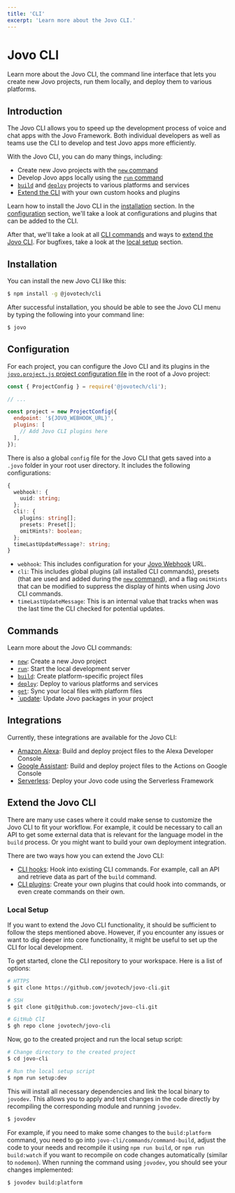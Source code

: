 ```yaml
---
title: 'CLI'
excerpt: 'Learn more about the Jovo CLI.'
---
```


# Jovo CLI

Learn more about the Jovo CLI, the command line interface that lets you create new Jovo projects, run them locally, and deploy them to various platforms.

## Introduction

The Jovo CLI allows you to speed up the development process of voice and chat apps with the Jovo Framework. Both individual developers as well as teams use the CLI to develop and test Jovo apps more efficiently.

With the Jovo CLI, you can do many things, including:

- Create new Jovo projects with the [`new` command](https://www.jovo.tech/docs/new-command)
- Develop Jovo apps locally using the [`run` command](https://www.jovo.tech/docs/run-command)
- [`build`](https://www.jovo.tech/docs/build-command) and [`deploy`](https://www.jovo.tech/docs/deploy-command) projects to various platforms and services
- [Extend the CLI](#extend-the-jovo-cli) with your own custom hooks and plugins

Learn how to install the Jovo CLI in the [installation](#installation) section. In the [configuration](#configuration) section, we'll take a look at configurations and plugins that can be added to the CLI.

After that, we'll take a look at all [CLI commands](#commands) and ways to [extend the Jovo CLI](#extend-the-jovo-cli). For bugfixes, take a look at the [local setup](#local-setup) section.

## Installation

You can install the new Jovo CLI like this:

```sh
$ npm install -g @jovotech/cli
```

After successful installation, you should be able to see the Jovo CLI menu by typing the following into your command line:

```sh
$ jovo
```

## Configuration

For each project, you can configure the Jovo CLI and its plugins in the [`jovo.project.js` project configuration file](https://www.jovo.tech/docs/project-config) in the root of a Jovo project:

```js
const { ProjectConfig } = require('@jovotech/cli');

// ...

const project = new ProjectConfig({
  endpoint: '${JOVO_WEBHOOK_URL}',
  plugins: [
    // Add Jovo CLI plugins here
  ],
});
```

There is also a global `config` file for the Jovo CLI that gets saved into a `.jovo` folder in your root user directory. It includes the following configurations:

```typescript
{
  webhook!: {
    uuid: string;
  };
  cli!: {
    plugins: string[];
    presets: Preset[];
    omitHints?: boolean;
  };
  timeLastUpdateMessage?: string;
}
```

- `webhook`: This includes configuration for your [Jovo Webhook](https://www.jovo.tech/docs/webhook) URL.
- `cli`: This includes global plugins (all installed CLI commands), presets (that are used and added during the [`new` command](https://www.jovo.tech/docs/new-command)), and a flag `omitHints` that can be modified to suppress the display of hints when using Jovo CLI commands.
- `timeLastUpdateMessage`: This is an internal value that tracks when was the last time the CLI checked for potential updates.

## Commands

Learn more about the Jovo CLI commands:

- [`new`](https://www.jovo.tech/docs/new-command): Create a new Jovo project
- [`run`](https://www.jovo.tech/docs/run-command): Start the local development server
- [`build`](https://www.jovo.tech/docs/build-command): Create platform-specific project files
- [`deploy`](https://www.jovo.tech/docs/deploy-command): Deploy to various platforms and services
- [`get`](https://www.jovo.tech/docs/get-command): Sync your local files with platform files
- [`update](https://www.jovo.tech/docs/update-command): Update Jovo packages in your project

## Integrations

Currently, these integrations are available for the Jovo CLI:

- [Amazon Alexa](https://www.jovo.tech/marketplace/platform-alexa/project-config): Build and deploy project files to the Alexa Developer Console
- [Google Assistant](https://www.jovo.tech/marketplace/platform-googleassistant/project-config): Build and deploy project files to the Actions on Google Console
- [Serverless](https://www.jovo.tech/marketplace/target-lex): Deploy your Jovo code using the Serverless Framework

## Extend the Jovo CLI

There are many use cases where it could make sense to customize the Jovo CLI to fit your workflow. For example, it could be necessary to call an API to get some external data that is relevant for the language model in the `build` process. Or you might want to build your own deployment integration.

There are two ways how you can extend the Jovo CLI:

- [CLI hooks](https://www.jovo.tech/docs/project-config#hooks): Hook into existing CLI commands. For example, call an API and retrieve data as part of the `build` command.
- [CLI plugins](https://www.jovo.tech/docs/cli-plugins): Create your own plugins that could hook into commands, or even create commands on their own.

### Local Setup

If you want to extend the Jovo CLI functionality, it should be sufficient to follow the steps mentioned above. However, if you encounter any issues or want to dig deeper into core functionality, it might be useful to set up the CLI for local development.

To get started, clone the CLI repository to your workspace. Here is a list of options:

```sh
# HTTPS
$ git clone https://github.com/jovotech/jovo-cli.git

# SSH
$ git clone git@github.com:jovotech/jovo-cli.git

# GitHub ClI
$ gh repo clone jovotech/jovo-cli
```

Now, go to the created project and run the local setup script:

```sh
# Change directory to the created project
$ cd jovo-cli

# Run the local setup script
$ npm run setup:dev
```

This will install all necessary dependencies and link the local binary to `jovodev`. This allows you to apply and test changes in the code directly by recompiling the corresponding module and running `jovodev`.

```sh
$ jovodev
```

For example, if you need to make some changes to the `build:platform` command, you need to go into `jovo-cli/commands/command-build`, adjust the code to your needs and recompile it using `npm run build`, or `npm run build:watch` if you want to recompile on code changes automatically (similar to `nodemon`). When running the command using `jovodev`, you should see your changes implemented:

```sh
$ jovodev build:platform
```
